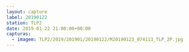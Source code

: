 ```yaml
---
layout: capture
label: 20190122
station: TLP2
date: 2019-01-22 21:00:00+00:00
capturas:
  - imagem: TLP2/2019/201901/20190122/M20190123_074113_TLP_2P.jpg
---
```

